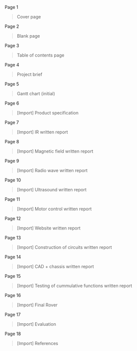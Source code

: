 Page 1
> Cover page

Page 2
> Blank page

Page 3
> Table of contents page

Page 4
> Project brief

Page 5
> Gantt chart (initial)

Page 6
> [Import] Product specification

Page 7
> [Import] IR written report

Page 8
> [Import] Magnetic field written report

Page 9
> [Import] Radio wave written report

Page 10
> [Import] Ultrasound written report

Page 11
> [Import] Motor control written report

Page 12
> [Import] Website written report

Page 13
> [Import] Construction of circuits written report

Page 14
> [Import] CAD + chassis written report

Page 15
> [Import] Testing of cummulative functions written report

Page 16
> [Import] Final Rover

Page 17
> [Import] Evaluation

Page 18
> [Import] References
